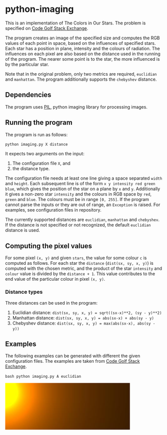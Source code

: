# python-imaging

This is an implementation of The Colors in Our Stars. The problem is specified on [Code Golf Stack Exchange](http://codegolf.stackexchange.com/questions/53124/the-colors-in-our-stars).

The program creates an image of the specified size and computes the RGB values of each point in space, based on the influences of specified stars. Each star has a position in plane, intensity and the colours of radiation. The influences on each pixel are also based on the distance used in the running of the program. The nearer some point is to the star, the more influenced is by the particular star.

Note that in the original problem, only two metrics are required, `euclidian` and `manhattan`. The program additionally supports the `chebyshev` distance.

## Dependencies

The program uses [PIL](http://www.pythonware.com/products/pil/), python imaging library for processing images.

## Running the program

The program is run as follows:

```bash
python imaging.py X distance
```

It expects two arguments on the input:

1. The configuration file `X`, and
2. the distance type.

The configuration file needs at least one line giving a space separated `width` and `height`. Each subsequent line is of the form `x y intensity red green blue`, which gives the position of the star on a plane by `x` and `y`. Additionally it gives a non-zero star `intensity` and the colours in RGB space by `red`, `green` and `blue`. The colours must be in range `[0, 255]`. If the program cannot parse the inputs or they are out of range, an `Exception` is raised. For examples, see configuration files in repository.

The currently supported distances are `euclidian`, `manhattan` and `chebyshev`. If the distance is not specified or not recognized, the default `euclidian` distance is used.

## Computing the pixel values

For some pixel `(x, y)` and given `stars`, the value for some colour `c` is computed as follows. For each star the `distance` (`dist(sx, sy, x, y)`) is computed with the chosen metric, and the product of the star `intensity` and `colour` value is divided by the `distance + 1`. This value contributes to the end value of the particular colour in pixel `(x, y)`.

### Distance types

Three distances can be used in the program:

1. Euclidian distance: `dist(sx, sy, x, y) = sqrt((sx-x)**2, (sy - y)**2)`
2. Manhattan distance: `dist(sx, sy, x, y) = abs(sx-x) + abs(sy - y)`
3. Chebyshev distance: `dist(sx, sy, x, y) = max(abs(sx-x), abs(sy - y))`

## Examples

The following examples can be generated with different the given configuration files. The examples are taken from [Code Golf Stack Exchange](http://codegolf.stackexchange.com/questions/53124/the-colors-in-our-stars). 

``bash
python imaging.py A euclidian
``

![alt text](https://raw.githubusercontent.com/nejctrdin/python-imaging/master/images/A.jpg "Configuration A with euclidian distance")
